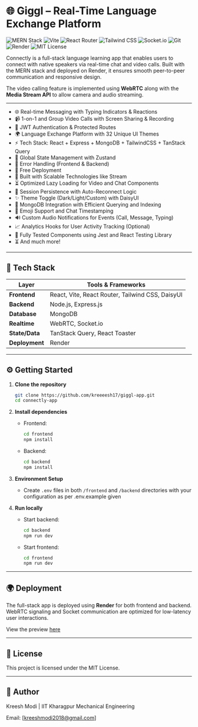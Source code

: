 # 🌐 Giggl – Real-Time Language Exchange Platform

![MERN Stack](https://img.shields.io/badge/MERN-Stack-brightgreen?style=for-the-badge&logo=react)
![Vite](https://img.shields.io/badge/Bundler-Vite-purple?style=for-the-badge&logo=vite)
![React Router](https://img.shields.io/badge/Routing-React%20Router-orange?style=for-the-badge&logo=reactrouter)
![Tailwind CSS](https://img.shields.io/badge/Styling-TailwindCSS-blue?style=for-the-badge&logo=tailwindcss)
![Socket.io](https://img.shields.io/badge/Realtime-Socket.io-black?style=for-the-badge&logo=socketdotio)
![Git](https://img.shields.io/badge/Version%20Control-Git-orange?style=for-the-badge&logo=git)
![Render](https://img.shields.io/badge/Deployed%20On-Render-3f3f3f?style=for-the-badge&logo=render)
![MIT License](https://img.shields.io/badge/License-MIT-yellow.svg?style=for-the-badge)

Connectly is a full-stack language learning app that enables users to connect with native speakers via real-time chat and video calls. Built with the MERN stack and deployed on Render, it ensures smooth peer-to-peer communication and responsive design.

The video calling feature is implemented using **WebRTC** along with the **Media Stream API** to allow camera and audio streaming.

---

- 🌐 Real-time Messaging with Typing Indicators & Reactions
- 📹 1-on-1 and Group Video Calls with Screen Sharing & Recording
- 🔐 JWT Authentication & Protected Routes
- 🌍 Language Exchange Platform with 32 Unique UI Themes
- ⚡ Tech Stack: React + Express + MongoDB + TailwindCSS + TanStack Query
- 🧠 Global State Management with Zustand
- 🚨 Error Handling (Frontend & Backend)
- 🚀 Free Deployment
- 🎯 Built with Scalable Technologies like Stream
- ⏳ Optimized Lazy Loading for Video and Chat Components
- 🔁 Session Persistence with Auto-Reconnect Logic
- ✨ Theme Toggle (Dark/Light/Custom) with DaisyUI
- 💾 MongoDB Integration with Efficient Querying and Indexing
- 💬 Emoji Support and Chat Timestamping
- 🔊 Custom Audio Notifications for Events (Call, Message, Typing)
- 📈 Analytics Hooks for User Activity Tracking (Optional)
- 🧪 Fully Tested Components using Jest and React Testing Library
- ⏳ And much more!

---

## 🧱 Tech Stack

| Layer        | Tools & Frameworks                             |
|--------------|------------------------------------------------|
| **Frontend** | React, Vite, React Router, Tailwind CSS, DaisyUI |
| **Backend**  | Node.js, Express.js                            |
| **Database** | MongoDB                                        |
| **Realtime** | WebRTC, Socket.io                              |
| **State/Data** | TanStack Query, React Toaster               |
| **Deployment** | Render                                       |

---

## ⚙️ Getting Started

1. **Clone the repository**
   ```bash
   git clone https://github.com/kreeeesh17/giggl-app.git
   cd connectly-app
   ```

2. **Install dependencies**
   - Frontend:
     ```bash
     cd frontend
     npm install
     ```
   - Backend:
     ```bash
     cd backend
     npm install
     ```

3. **Environment Setup**
   - Create `.env` files in both `/frontend` and `/backend` directories with your configuration as per .env.example given

4. **Run locally**
   - Start backend:
     ```bash
     cd backend
     npm run dev
     ```
   - Start frontend:
     ```bash
     cd frontend
     npm run dev
     ```

---

## 🌍 Deployment

The full-stack app is deployed using **Render** for both frontend and backend. WebRTC signaling and Socket communication are optimized for low-latency user interactions.

View the preview [here](https://giggl-wr60.onrender.com)

---

## 📄 License
This project is licensed under the MIT License.

---

## 👤 Author
Kreesh Modi | IIT Kharagpur Mechanical Engineering

Email: [kreeshmodi2018@gmail.com]